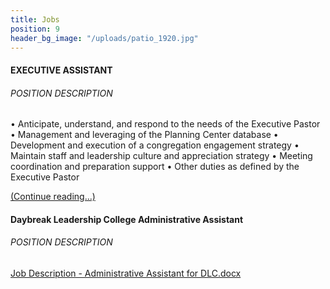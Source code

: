 ```yaml
---
title: Jobs
position: 9
header_bg_image: "/uploads/patio_1920.jpg"
---
```


#### EXECUTIVE ASSISTANT

###### POSITION DESCRIPTION
• Anticipate, understand, and respond to the needs of the Executive Pastor 
• Management and leveraging of the Planning Center database
• Development and execution of a congregation engagement strategy
• Maintain staff and leadership culture and appreciation strategy
• Meeting coordination and preparation support
• Other duties as defined by the Executive Pastor

[(Continue reading...)](/uploads/Executive%20Assistant%20-%20Job%20Description%20-%201.3.2021.pdf)


#### Daybreak Leadership College Administrative Assistant
###### POSITION DESCRIPTION
[Job Description - Administrative Assistant for DLC.docx](/uploads/Job%20Description%20-%20Administrative%20Assistant%20for%20DLC.docx)


